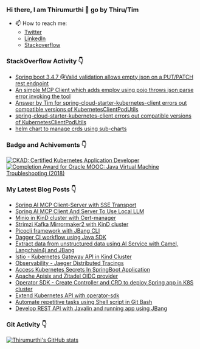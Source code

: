 ### Hi there, I am Thirumurthi 👋 go by Thiru/Tim

- 📫 How to reach me: 
  - [Twitter](https://twitter.com/sthirumurthi)
  - [LinkedIn](https://www.linkedin.com/in/thirumurthis/)
  - [Stackoverflow](https://stackoverflow.com/users/3192775/tim)

### StackOverflow Activity 👇
<!-- STACKOVERFLOW:START -->
- [Spring boot 3.4.7 @Valid validation allows empty json on a PUT/PATCH rest endpoint](https://stackoverflow.com/questions/79698615/spring-boot-3-4-7-valid-validation-allows-empty-json-on-a-put-patch-rest-endpoi)
- [An simple MCP Client which adds employ using pojo throws json parse error invoking the tool](https://stackoverflow.com/questions/79696280/an-simple-mcp-client-which-adds-employ-using-pojo-throws-json-parse-error-invoki)
- [Answer by Tim for spring-cloud-starter-kubernetes-client errors out compatible versions of KubernetesClientPodUtils](https://stackoverflow.com/questions/79632821/spring-cloud-starter-kubernetes-client-errors-out-compatible-versions-of-kuberne/79650504#79650504)
- [spring-cloud-starter-kubernetes-client errors out compatible versions of KubernetesClientPodUtils](https://stackoverflow.com/questions/79632821/spring-cloud-starter-kubernetes-client-errors-out-compatible-versions-of-kuberne)
- [helm chart to manage crds using sub-charts](https://stackoverflow.com/questions/79623896/helm-chart-to-manage-crds-using-sub-charts)
<!-- STACKOVERFLOW:END -->

### Badge and Achivements 👇
<!--START_SECTION:badges-->
[![CKAD: Certified Kubernetes Application Developer](https://images.credly.com/size/110x110/images/cc8adc83-1dc6-4d57-8e20-22171247e052/blob)](http://www.credly.com/badges/7164445a-41e5-4412-9ed3-d29cbe65f536 "CKAD: Certified Kubernetes Application Developer")
[![Completion Award for Oracle MOOC: Java Virtual Machine Troubleshooting (2018)](https://images.credly.com/size/110x110/images/005a363c-b0a4-4f8a-85a3-64eafb7ad690/jvm.png)](http://www.credly.com/badges/cc359454-dbbb-410f-9b8a-2cf0f15dfe9d "Completion Award for Oracle MOOC: Java Virtual Machine Troubleshooting (2018)")
<!--END_SECTION:badges-->

### My Latest Blog Posts 👇
<!-- HASHNODE_BLOG:START -->
- [Spring AI MCP Client-Server with SSE Transport](https://thirumurthi.hashnode.dev/spring-ai-mcp-client-server-with-sse-transport)
- [Spring AI MCP Client And Server To Use Local LLM](https://thirumurthi.hashnode.dev/spring-ai-mcp-client-and-server-to-use-local-llm)
- [Minio in KinD cluster with Cert-manager](https://thirumurthi.hashnode.dev/minio-in-kind-cluster-with-cert-manager)
- [Strimzi Kafka Mirrormaker2 with KinD cluster](https://thirumurthi.hashnode.dev/strimzi-kafka-mirrormaker2-with-kind-cluster)
- [Picocli framework with JBang CLI](https://thirumurthi.hashnode.dev/picocli-framework-with-jbang-cli)
- [Dagger CI workflow using Java SDK](https://thirumurthi.hashnode.dev/dagger-ci-workflow-using-java-sdk)
- [Extract data from unstructured data using AI Service with Camel, Langchain4j and JBang](https://thirumurthi.hashnode.dev/extract-data-from-unstructured-data-using-ai-service-with-camel-langchain4j-and-jbang)
- [Istio - Kubernetes Gateway API in Kind Cluster](https://thirumurthi.hashnode.dev/istio-kubernetes-gateway-api-in-kind-cluster)
- [Observability - Jaeger Distributed Tracings](https://thirumurthi.hashnode.dev/observability-jaeger-distributed-tracings)
- [Access Kubernetes Secrets In SpringBoot Application](https://thirumurthi.hashnode.dev/access-kubernetes-secrets-in-springboot-application)
- [Apache Apisix and Zitadel OIDC provider](https://thirumurthi.hashnode.dev/apache-apisix-and-zitadel-oidc-provider)
- [Operator SDK - Create Controller and CRD to deploy Spring app in K8S cluster](https://thirumurthi.hashnode.dev/operator-sdk-create-controller-and-crd-to-deploy-spring-app-in-k8s-cluster)
- [Extend Kubernetes API with operator-sdk](https://thirumurthi.hashnode.dev/extend-kubernetes-api-with-operator-sdk)
- [Automate repetitive tasks using Shell script in Git Bash](https://thirumurthi.hashnode.dev/automate-repetitive-tasks-using-shell-script-in-git-bash)
- [Develop REST API with Javalin and running app using JBang](https://thirumurthi.hashnode.dev/develop-rest-api-with-javalin-and-running-app-using-jbang)

<!-- HASHNODE_BLOG:END -->

### Git Activity 👇

[![Thirumurthi's GitHub stats](https://github-readme-stats.vercel.app/api?username=thirumurthis&show_icons=true&theme=radical)](https://github.com/anuraghazra/github-readme-stats)


<!--
**thirumurthis/thirumurthis** is a ✨ _special_ ✨ repository because its `README.md` (this file) appears on your GitHub profile.

Here are some ideas to get you started:

- 🔭 I’m currently working on ...
- 🌱 I’m currently learning ...
- 👯 I’m looking to collaborate on ...
- 🤔 I’m looking for help with ...
- 💬 Ask me about ...
- 📫 How to reach me: ...
- 😄 Pronouns: ...
- ⚡ Fun fact: ...
-->
